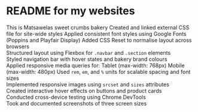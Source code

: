 # README for my websites

This is Matsawelas sweet crumbs bakery
Created and linked external CSS file for site-wide styles
Applied consistent font styles using Google Fonts (Poppins and Playfair Display) 
Added CSS Reset to normalise layout across browsers  
Structured layout using Flexbox for `.navbar` and `.section` elements  
Styled navigation bar with hover states and bakery brand colours  
 Applied responsive media queries for:
Tablet (max-width: 768px)
Mobile (max-width: 480px)
Used `rem`, `em`, and `%` units for scalable spacing and font sizes  
Implemented responsive images using `srcset` and `sizes` attributes  
Created interactive hover effects on buttons and product cards  
Conducted cross-device testing using Chrome DevTools  
Took and documented screenshots of three screen sizes  